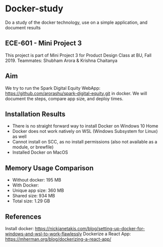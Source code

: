 # Docker-study
Do a study of the docker technology, use on a simple application, and document results

## ECE-601 - Mini Project 3
This project is part of Mini Project 3 for Product Design Class at BU, Fall 2019.
Teammates: Shubham Arora & Krishna Chaitanya 

## Aim
We try to run the Spark Digital Equity WebApp: https://github.com/arorashu/spark-digital-equity.git
in docker. We will document the steps, compare app size, and deploy times.


## Installation Results
 - There is no straight forward way to install Docker on Windows 10 Home
 - Docker does not work natively on WSL (Windows Subsystem for Linux) as well 
 - Cannot install on SCC, as no install permissions (also not available as a module, or brewfile)
 - Installed Docker on MacOS

## Memory Usage Comparison
 - Without docker: 195 MB
 - With Docker: 
  - Unique app size: 360 MB 
  - Shared size: 934 MB
  - Total size: 1.29 GB

## References

Install docker: https://nickjanetakis.com/blog/setting-up-docker-for-windows-and-wsl-to-work-flawlessly
Dockerize a React App:
https://mherman.org/blog/dockerizing-a-react-app/

